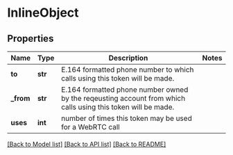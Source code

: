 # InlineObject

## Properties
Name | Type | Description | Notes
------------ | ------------- | ------------- | -------------
**to** | **str** | E.164 formatted phone number to which calls using this token will be made. | 
**_from** | **str** | E.164 formatted phone number owned by the reqeusting account from which calls using this token will be made. | 
**uses** | **int** | number of times this token may be used for a WebRTC call | 

[[Back to Model list]](../README.md#documentation-for-models) [[Back to API list]](../README.md#documentation-for-api-endpoints) [[Back to README]](../README.md)


